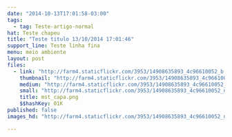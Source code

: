 ```yaml
---
date: "2014-10-13T17:01:58-03:00"
tags:
  - tag: Teste-artigo-normal
hat: Teste chapeu
title: "Teste titulo 13/10/2014 17:01:46"
support_line: Teste linha fina
menu: meio ambiente
layout: post
files:
  - link: "http://farm4.staticflickr.com/3953/14908635893_4c96610052_b.jpg"
    thumbnail: "http://farm4.staticflickr.com/3953/14908635893_4c96610052_t.jpg"
    medium: "http://farm4.staticflickr.com/3953/14908635893_4c96610052_z.jpg"
    small: "http://farm4.staticflickr.com/3953/14908635893_4c96610052_n.jpg"
    title: mst_capa.png
    $$hashKey: 01K
published: false
images_hd: "http://farm4.staticflickr.com/3953/14908635893_4c96610052_n.jpg"

---
```

